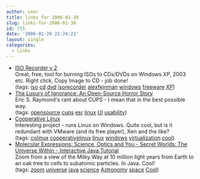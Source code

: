 ```yaml
---
author: user
title: links for 2006-01-30
slug: links-for-2006-01-30
id: 715
date: '2006-01-29 22:24:22'
layout: single
categories:
  - Links
---
```


*   [ISO Recorder v 2](http://isorecorder.alexfeinman.com/isorecorder.htm)  
    Great, free, tool for burning ISOs to CDs/DVDs on Windows XP, 2003 etc. Right click, Copy Image to CD - job done!  
    (tags: [iso](http://del.icio.us/superpat/iso) [cd](http://del.icio.us/superpat/cd) [dvd](http://del.icio.us/superpat/dvd) [isorecorder](http://del.icio.us/superpat/isorecorder) [alexfeinman](http://del.icio.us/superpat/alexfeinman) [windows](http://del.icio.us/superpat/windows) [freeware](http://del.icio.us/superpat/freeware) [XP](http://del.icio.us/superpat/XP))  
*   [The Luxury of Ignorance: An Open-Source Horror Story](http://www.catb.org/~esr/writings/cups-horror.html)  
    Eric S. Raymond's rant about CUPS - I mean that in the best possible way.  
    (tags: [opensource](http://del.icio.us/superpat/opensource) [cups](http://del.icio.us/superpat/cups) [esr](http://del.icio.us/superpat/esr) [linux](http://del.icio.us/superpat/linux) [UI](http://del.icio.us/superpat/UI) [usability](http://del.icio.us/superpat/usability))  
*   [Cooperative Linux](http://www.colinux.org/)  
    Interesting project - runs Linux on Windows. Quite cool, but is it redundant with VMware (and its free player), Xen and the like?  
    (tags: [colinux](http://del.icio.us/superpat/colinux) [cooperativelinux](http://del.icio.us/superpat/cooperativelinux) [linux](http://del.icio.us/superpat/linux) [windows](http://del.icio.us/superpat/windows) [virtualization](http://del.icio.us/superpat/virtualization) [cool](http://del.icio.us/superpat/cool))  
*   [Molecular Expressions: Science, Optics and You - Secret Worlds: The Universe Within - Interactive Java Tutorial](http://micro.magnet.fsu.edu/primer/java/scienceopticsu/powersof10/index.html)  
    Zoom from a view of the Milky Way at 10 million light years from Earth to an oak tree to cells to subatomic particles. In Java. Cool!  
    (tags: [zoom](http://del.icio.us/superpat/zoom) [universe](http://del.icio.us/superpat/universe) [java](http://del.icio.us/superpat/java) [science](http://del.icio.us/superpat/science) [Astronomy](http://del.icio.us/superpat/Astronomy) [space](http://del.icio.us/superpat/space) [Cool](http://del.icio.us/superpat/Cool))  

